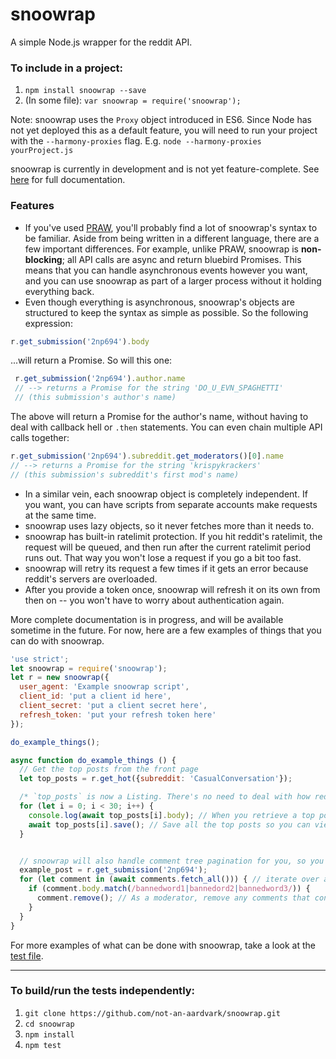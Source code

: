 # snoowrap

A simple Node.js wrapper for the reddit API.

### To include in a project:
1. `npm install snoowrap --save`
1. (In some file): `var snoowrap = require('snoowrap');`

Note: snoowrap uses the `Proxy` object introduced in ES6. Since Node has not yet deployed this as a default feature, you will need to run your project with the `--harmony-proxies` flag. E.g. `node --harmony-proxies yourProject.js`

snoowrap is currently in development and is not yet feature-complete. See [here](https://not-an-aardvark.github.io/snoowrap) for full documentation.

### Features

* If you've used [PRAW](https://praw.readthedocs.org/en/stable/), you'll probably find a lot of snoowrap's syntax to be familiar. Aside from being written in a different language, there are a few important differences. For example, unlike PRAW, snoowrap is **non-blocking**; all API calls are async and return bluebird Promises. This means that you can handle asynchronous events however you want, and you can use snoowrap as part of a larger process without it holding everything back.
* Even though everything is asynchronous, snoowrap's objects are structured to keep the syntax as simple as possible. So the following expression:

```javascript
r.get_submission('2np694').body
```
...will return a Promise. So will this one:
```javascript
 r.get_submission('2np694').author.name
 // --> returns a Promise for the string 'DO_U_EVN_SPAGHETTI'
 // (this submission's author's name)
 ```
The above will return a Promise for the author's name, without having to deal with callback hell or `.then` statements. You can even chain multiple API calls together:

```javascript
r.get_submission('2np694').subreddit.get_moderators()[0].name
// --> returns a Promise for the string 'krispykrackers'
// (this submission's subreddit's first mod's name)
```
* In a similar vein, each snoowrap object is completely independent. If you want, you can have scripts from separate accounts make requests at the same time.
* snoowrap uses lazy objects, so it never fetches more than it needs to.
* snoowrap has built-in ratelimit protection. If you hit reddit's ratelimit, the request will be queued, and then run after the current ratelimit period runs out. That way you won't lose a request if you go a bit too fast.
* snoowrap will retry its request a few times if it gets an error because reddit's servers are overloaded.
* After you provide a token once, snoowrap will refresh it on its own from then on -- you won't have to worry about authentication again.

More complete documentation is in progress, and will be available sometime in the future. For now, here are a few examples of things that you can do with snoowrap.

```javascript
'use strict';
let snoowrap = require('snoowrap');
let r = new snoowrap({
  user_agent: 'Example snoowrap script',
  client_id: 'put a client id here',
  client_secret: 'put a client secret here',
  refresh_token: 'put your refresh token here'
});

do_example_things();

async function do_example_things () {
  // Get the top posts from the front page
  let top_posts = r.get_hot({subreddit: 'CasualConversation'});

  /* `top_posts` is now a Listing. There's no need to deal with how reddit handles pagination -- snoowrap will do that internally. So now you can do something like: */
  for (let i = 0; i < 30; i++) {
    console.log(await top_posts[i].body); // When you retrieve a top post by index, snoowrap will fetch it and return a Promise
    await top_posts[i].save(); // Save all the top posts so you can view them later
  }


  // snoowrap will also handle comment tree pagination for you, so you can almost just access them as if they were regular objects. In this example, it is used to moderate comments
  example_post = r.get_submission('2np694');
  for (let comment in (await comments.fetch_all())) { // iterate over all the top-level comments
    if (comment.body.match(/bannedword1|bannedord2|bannedword3/)) {
      comment.remove(); // As a moderator, remove any comments that contain selected bad words
    }
  }
}
```

For more examples of what can be done with snoowrap, take a look at the [test file](https://github.com/not-an-aardvark/snoowrap/blob/master/test/snoowrap.spec.js).

___
### To build/run the tests independently:
1. `git clone https://github.com/not-an-aardvark/snoowrap.git`
1. `cd snoowrap`
1. `npm install`
1. `npm test`
